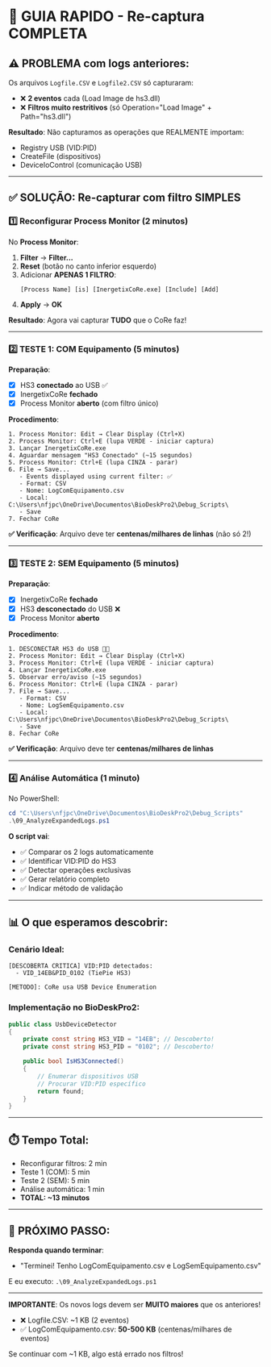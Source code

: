 # 🎯 GUIA RAPIDO - Re-captura COMPLETA

## ⚠️ PROBLEMA com logs anteriores:

Os arquivos `Logfile.CSV` e `Logfile2.CSV` só capturaram:
- ❌ **2 eventos** cada (Load Image de hs3.dll)
- ❌ **Filtros muito restritivos** (só Operation="Load Image" + Path="hs3.dll")

**Resultado**: Não capturamos as operações que REALMENTE importam:
- Registry USB (VID:PID)
- CreateFile (dispositivos)
- DeviceIoControl (comunicação USB)

---

## ✅ SOLUÇÃO: Re-capturar com filtro SIMPLES

### 1️⃣ **Reconfigurar Process Monitor (2 minutos)**

No **Process Monitor**:

1. **Filter** → **Filter...**
2. **Reset** (botão no canto inferior esquerdo)
3. Adicionar **APENAS 1 FILTRO**:
   ```
   [Process Name] [is] [InergetixCoRe.exe] [Include] [Add]
   ```
4. **Apply** → **OK**

**Resultado**: Agora vai capturar **TUDO** que o CoRe faz!

---

### 2️⃣ **TESTE 1: COM Equipamento** (5 minutos)

**Preparação**:
- [x] HS3 **conectado** ao USB ✅
- [x] InergetixCoRe **fechado**
- [x] Process Monitor **aberto** (com filtro único)

**Procedimento**:
```
1. Process Monitor: Edit → Clear Display (Ctrl+X)
2. Process Monitor: Ctrl+E (lupa VERDE - iniciar captura)
3. Lançar InergetixCoRe.exe
4. Aguardar mensagem "HS3 Conectado" (~15 segundos)
5. Process Monitor: Ctrl+E (lupa CINZA - parar)
6. File → Save...
   - Events displayed using current filter: ✅
   - Format: CSV
   - Nome: LogComEquipamento.csv
   - Local: C:\Users\nfjpc\OneDrive\Documentos\BioDeskPro2\Debug_Scripts\
   - Save
7. Fechar CoRe
```

**✅ Verificação**: Arquivo deve ter **centenas/milhares de linhas** (não só 2!)

---

### 3️⃣ **TESTE 2: SEM Equipamento** (5 minutos)

**Preparação**:
- [x] InergetixCoRe **fechado**
- [x] HS3 **desconectado** do USB ❌
- [x] Process Monitor **aberto**

**Procedimento**:
```
1. DESCONECTAR HS3 do USB 🔌❌
2. Process Monitor: Edit → Clear Display (Ctrl+X)
3. Process Monitor: Ctrl+E (lupa VERDE - iniciar captura)
4. Lançar InergetixCoRe.exe
5. Observar erro/aviso (~15 segundos)
6. Process Monitor: Ctrl+E (lupa CINZA - parar)
7. File → Save...
   - Format: CSV
   - Nome: LogSemEquipamento.csv
   - Local: C:\Users\nfjpc\OneDrive\Documentos\BioDeskPro2\Debug_Scripts\
   - Save
8. Fechar CoRe
```

**✅ Verificação**: Arquivo deve ter **centenas/milhares de linhas**

---

### 4️⃣ **Análise Automática** (1 minuto)

No PowerShell:
```powershell
cd "C:\Users\nfjpc\OneDrive\Documentos\BioDeskPro2\Debug_Scripts"
.\09_AnalyzeExpandedLogs.ps1
```

**O script vai**:
- ✅ Comparar os 2 logs automaticamente
- ✅ Identificar VID:PID do HS3
- ✅ Detectar operações exclusivas
- ✅ Gerar relatório completo
- ✅ Indicar método de validação

---

## 📊 O que esperamos descobrir:

### Cenário Ideal:
```
[DESCOBERTA CRITICA] VID:PID detectados:
  - VID_14EB&PID_0102 (TiePie HS3)

[METODO]: CoRe usa USB Device Enumeration
```

### Implementação no BioDeskPro2:
```csharp
public class UsbDeviceDetector
{
    private const string HS3_VID = "14EB"; // Descoberto!
    private const string HS3_PID = "0102"; // Descoberto!

    public bool IsHS3Connected()
    {
        // Enumerar dispositivos USB
        // Procurar VID:PID específico
        return found;
    }
}
```

---

## ⏱️ Tempo Total:

- Reconfigurar filtros: 2 min
- Teste 1 (COM): 5 min
- Teste 2 (SEM): 5 min
- Análise automática: 1 min
- **TOTAL: ~13 minutos**

---

## 🎯 PRÓXIMO PASSO:

**Responda quando terminar**:
- "Terminei! Tenho LogComEquipamento.csv e LogSemEquipamento.csv"

E eu executo: `.\09_AnalyzeExpandedLogs.ps1`

---

**IMPORTANTE**: Os novos logs devem ser **MUITO maiores** que os anteriores!
- ❌ Logfile.CSV: ~1 KB (2 eventos)
- ✅ LogComEquipamento.csv: **50-500 KB** (centenas/milhares de eventos)

Se continuar com ~1 KB, algo está errado nos filtros!
